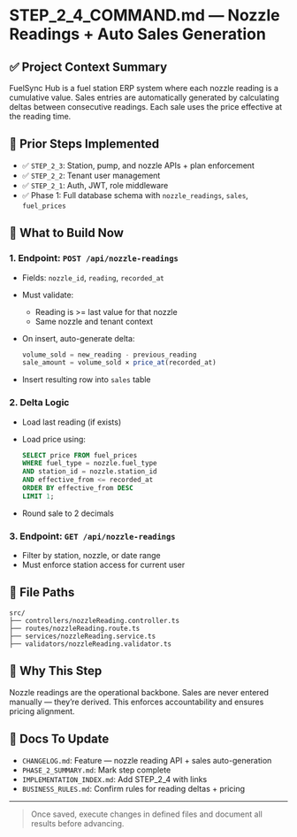 # STEP\_2\_4\_COMMAND.md — Nozzle Readings + Auto Sales Generation

## ✅ Project Context Summary

FuelSync Hub is a fuel station ERP system where each nozzle reading is a cumulative value. Sales entries are automatically generated by calculating deltas between consecutive readings. Each sale uses the price effective at the reading time.

## 📌 Prior Steps Implemented

* ✅ `STEP_2_3`: Station, pump, and nozzle APIs + plan enforcement
* ✅ `STEP_2_2`: Tenant user management
* ✅ `STEP_2_1`: Auth, JWT, role middleware
* ✅ Phase 1: Full database schema with `nozzle_readings`, `sales`, `fuel_prices`

## 🚧 What to Build Now

### 1. Endpoint: `POST /api/nozzle-readings`

* Fields: `nozzle_id`, `reading`, `recorded_at`
* Must validate:

  * Reading is >= last value for that nozzle
  * Same nozzle and tenant context
* On insert, auto-generate delta:

  ```ts
  volume_sold = new_reading - previous_reading
  sale_amount = volume_sold × price_at(recorded_at)
  ```
* Insert resulting row into `sales` table

### 2. Delta Logic

* Load last reading (if exists)
* Load price using:

  ```sql
  SELECT price FROM fuel_prices
  WHERE fuel_type = nozzle.fuel_type
  AND station_id = nozzle.station_id
  AND effective_from <= recorded_at
  ORDER BY effective_from DESC
  LIMIT 1;
  ```
* Round sale to 2 decimals

### 3. Endpoint: `GET /api/nozzle-readings`

* Filter by station, nozzle, or date range
* Must enforce station access for current user

## 📁 File Paths

```
src/
├── controllers/nozzleReading.controller.ts
├── routes/nozzleReading.route.ts
├── services/nozzleReading.service.ts
├── validators/nozzleReading.validator.ts
```

## 🧠 Why This Step

Nozzle readings are the operational backbone. Sales are never entered manually — they’re derived. This enforces accountability and ensures pricing alignment.

## 🧾 Docs To Update

* `CHANGELOG.md`: Feature — nozzle reading API + sales auto-generation
* `PHASE_2_SUMMARY.md`: Mark step complete
* `IMPLEMENTATION_INDEX.md`: Add STEP\_2\_4 with links
* `BUSINESS_RULES.md`: Confirm rules for reading deltas + pricing

---

> Once saved, execute changes in defined files and document all results before advancing.
